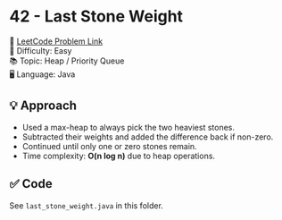 # 42 - Last Stone Weight

🔗 [LeetCode Problem Link](https://leetcode.com/problems/last-stone-weight/)  
📌 Difficulty: Easy  
📚 Topic: Heap / Priority Queue  
🖥️ Language: Java  

## 💡 Approach
- Used a max-heap to always pick the two heaviest stones.  
- Subtracted their weights and added the difference back if non-zero.  
- Continued until only one or zero stones remain.  
- Time complexity: **O(n log n)** due to heap operations.

## ✅ Code
See `last_stone_weight.java` in this folder.
